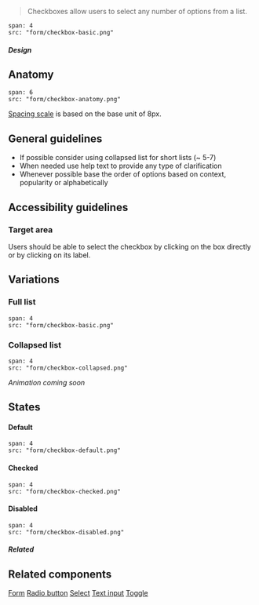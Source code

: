 > Checkboxes allow users to select any number of options from a list.

```image
span: 4
src: "form/checkbox-basic.png"
```

##### Design

## Anatomy

```image
span: 6
src: "form/checkbox-anatomy.png"
```
[Spacing scale](/visual_style/spacing) is based on the base unit of 8px.

## General guidelines

- If possible consider using collapsed list for short lists (~ 5-7)
- When needed use help text to provide any type of clarification
- Whenever possible base the order of options based on context, popularity or alphabetically

## Accessibility guidelines

### Target area
Users should be able to select the checkbox by clicking on the box directly or by clicking on its label.

## Variations

### Full list
```image
span: 4
src: "form/checkbox-basic.png"
```

### Collapsed list
```image
span: 4
src: "form/checkbox-collapsed.png"
```
*Animation coming soon*

## States

#### Default
```image
span: 4
src: "form/checkbox-default.png"
```

#### Checked
```image
span: 4
src: "form/checkbox-checked.png"
```

#### Disabled
```image
span: 4
src: "form/checkbox-disabled.png"
```

##### Related

## Related components
[Form](/components/form)
[Radio button](/components/radio-button)
[Select](/components/select)
[Text input](/components/text-input)
[Toggle](/components/toggle)
